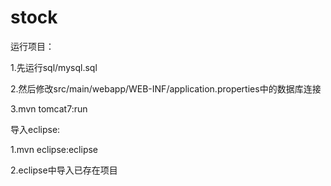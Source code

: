 stock
=====

运行项目：

1.先运行sql/mysql.sql

2.然后修改src/main/webapp/WEB-INF/application.properties中的数据库连接

3.mvn tomcat7:run


导入eclipse:

1.mvn eclipse:eclipse

2.eclipse中导入已存在项目
